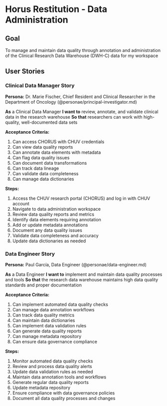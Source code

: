 # Horus Restitution - Data Administration

## Goal
To manage and maintain data quality through annotation and administration of the Clinical Research Data Warehouse (DWH-C) data for my workspace

## User Stories

### Clinical Data Manager Story

**Persona:**
Dr. Marie Fischer, Chief Resident and Clinical Researcher in the Department of Oncology (@personae/principal-investigator.md)

**As** a Clinical Data Manager
**I want to** review, annotate, and validate clinical data in the research warehouse
**So that** researchers can work with high-quality, well-documented data sets

**Acceptance Criteria:**
1. Can access CHORUS with CHUV credentials
2. Can view data quality reports
3. Can annotate data elements with metadata
4. Can flag data quality issues
5. Can document data transformations
6. Can track data lineage
7. Can validate data completeness
8. Can manage data dictionaries

**Steps:**
1. Access the CHUV research portal (CHORUS) and log in with CHUV account
2. Navigate to data administration workspace
3. Review data quality reports and metrics
4. Identify data elements requiring annotation
5. Add or update metadata annotations
6. Document any data quality issues
7. Validate data completeness and accuracy
8. Update data dictionaries as needed

### Data Engineer Story

**Persona:**
Paul García, Data Engineer (@personae/data-engineer.md)

**As** a Data Engineer
**I want to** implement and maintain data quality processes and tools
**So that** the research data warehouse maintains high data quality standards and proper documentation

**Acceptance Criteria:**
1. Can implement automated data quality checks
2. Can manage data annotation workflows
3. Can track data quality metrics
4. Can maintain data dictionaries
5. Can implement data validation rules
6. Can generate data quality reports
7. Can manage metadata repository
8. Can ensure data governance compliance

**Steps:**
1. Monitor automated data quality checks
2. Review and process data quality alerts
3. Update data validation rules as needed
4. Maintain data annotation tools and workflows
5. Generate regular data quality reports
6. Update metadata repository
7. Ensure compliance with data governance policies
8. Document all data quality processes and changes 
